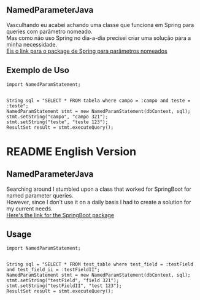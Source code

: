 ## NamedParameterJava
Vasculhando eu acabei achando uma classe que funciona em Spring para queries com parâmetro nomeado.  
Mas como não uso Spring no dia-a-dia precisei criar uma solução para a minha necessidade.  
[Eis o link para o package de Spring para parâmetros nomeados](https://docs.spring.io/spring-framework/docs/current/javadoc-api/org/springframework/jdbc/core/namedparam/NamedParameterJdbcTemplate.html)

## Exemplo de Uso
```
import NamedParamStatement;


String sql = "SELECT * FROM tabela where campo = :campo and teste = :teste";
NamedParamStatement stmt = new NamedParamStatement(dbContext, sql);
stmt.setString("campo", "campo 321");
stmt.setString("teste", "teste 123");
ResultSet result = stmt.executeQuery();
```

# README English Version
## NamedParameterJava
Searching around I stumbled upon a class that worked for SpringBoot for named parameter queries.  
However, since I don't use it on a daily basis I had to create a solution for my current needs.  
[Here's the link for the SpringBoot package](https://docs.spring.io/spring-framework/docs/current/javadoc-api/org/springframework/jdbc/core/namedparam/NamedParameterJdbcTemplate.html)

## Usage
```
import NamedParamStatement;


String sql = "SELECT * FROM test_table where test_field = :testField and test_field_ii = :testFieldII";
NamedParamStatement stmt = new NamedParamStatement(dbContext, sql);
stmt.setString("testField", "field 321");
stmt.setString("testFieldII", "test 123");
ResultSet result = stmt.executeQuery();
```
